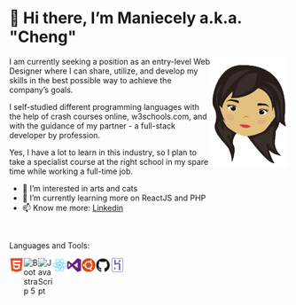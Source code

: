 <h1 class="text-capitalize">👋 Hi there, I’m Maniecely a.k.a. "Cheng"</h1>
<img align="right" alt="my photo" height="200px" src="https://github.com/chenghermogeno/chenghermogeno/blob/main/me.png">

I am currently seeking a position as an entry-level Web Designer where I can share, utilize, and develop my skills in the best possible way to achieve the company’s goals.

I self-studied different programming languages with the help of crash courses online, w3schools.com, and with the guidance of my partner - a full-stack developer by profession.

Yes, I have a lot to learn in this industry, so I plan to take a specialist course at the right school in my spare time while working a full-time job.
<br>

- 👀 I’m interested in arts and cats
- 🌱 I’m currently learning more on ReactJS and PHP
- 📫 Know me more: [Linkedin](www.linkedin.com/in/maniecely-hermogeno)
<br>

Languages and Tools:

<img align="left" alt="HTML 5" color="black" width="26px" src="https://github.com/devicons/devicon/blob/d98a72cb9a6d8e543ddbddc32bac231572349e96/icons/html5/html5-plain.svg" />
<img align="left" alt="Bootstrap 5" width="26px" src="https://raw.githubusercontent.com/jmnote/z-icons/master/svg/bootstrap.svg" />
<img align="left" alt="JavaScript" width="26px" src="https://raw.githubusercontent.com/jmnote/z-icons/master/svg/javascript.svg" />
<img align="left" alt="Reactjs" width="26px" src="https://github.com/devicons/devicon/blob/d98a72cb9a6d8e543ddbddc32bac231572349e96/icons/react/react-original.svg" />
<img align="left" alt="Visual Studio" width="26px" src="https://github.com/devicons/devicon/blob/d98a72cb9a6d8e543ddbddc32bac231572349e96/icons/visualstudio/visualstudio-plain.svg" />
<img align="left" alt="Visual Studio" width="26px" src="https://github.com/devicons/devicon/blob/d98a72cb9a6d8e543ddbddc32bac231572349e96/icons/ubuntu/ubuntu-plain.svg" />
<img align="left" alt="Github" width="26px" src="https://github.com/devicons/devicon/blob/d98a72cb9a6d8e543ddbddc32bac231572349e96/icons/github/github-original.svg" />
<a href="https://cheng-react-task-tracker.herokuapp.com/"><img align="left" alt="Heroku" width="26px" src="https://github.com/devicons/devicon/blob/d98a72cb9a6d8e543ddbddc32bac231572349e96/icons/heroku/heroku-original.svg"  /></a>

